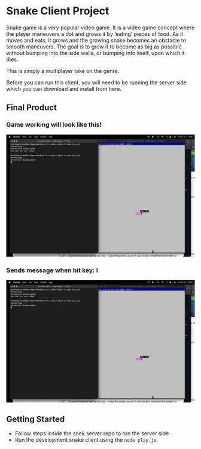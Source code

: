 # Snake Client Project

Snake game is a very popular video game. It is a video game concept where the player maneuvers a dot and grows it by ‘eating’ pieces of food. As it moves and eats, it grows and the growing snake becomes an obstacle to smooth maneuvers. The goal is to grow it to become as big as possible without bumping into the side walls, or bumping into itself, upon which it dies.

This is simply a multiplayer take on the genre.

Before you can run this client, you will need to be running the server side which you can download and install from here. 

## Final Product

### Game working will look like this!
!["Game working will look like this!"](https://github.com/mattrostad/snake-client/blob/ef3aa39abc3ebcb21cde2552946730df88e30c68/Screenshot%202023-03-24%20at%203.13.29%20PM.png?raw=true)

### Sends message when hit key: l
!["Sends message when hit key: l"](https://github.com/mattrostad/snake-client/blob/main/Screenshot%202023-03-24%20at%203.13.29%20PM.png?raw=true)


## Getting Started

- Follow steps inside the snek server repo to run the server side
- Run the development snake client using the `node play.js`
